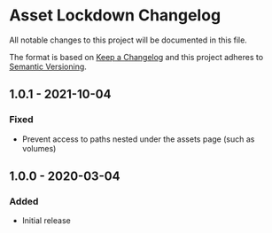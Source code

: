 # Asset Lockdown Changelog

All notable changes to this project will be documented in this file.

The format is based on [Keep a Changelog](http://keepachangelog.com/) and this project adheres to [Semantic Versioning](http://semver.org/).

## 1.0.1 - 2021-10-04

### Fixed

- Prevent access to paths nested under the assets page (such as volumes)

## 1.0.0 - 2020-03-04

### Added

- Initial release
